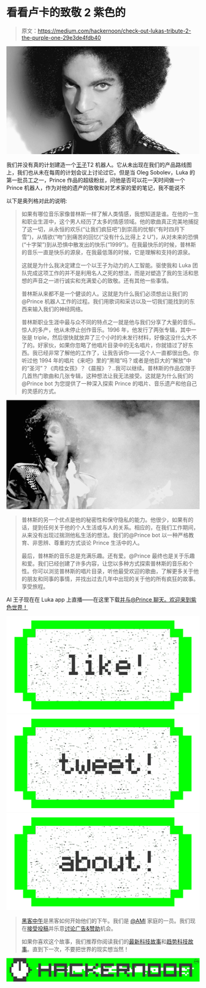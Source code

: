 # 看看卢卡的致敬 2 紫色的

> 原文：<https://medium.com/hackernoon/check-out-lukas-tribute-2-the-purple-one-29e3de4fdb40>

![](img/750fc1eb1a44921113dd6c9dbc5c0f22.png)

我们并没有真的计划建造一个[王子](https://hackernoon.com/tagged/prince)T2 机器人。它从未出现在我们的产品路线图上，我们也从未在每周的计划会议上讨论过它。但是当 Oleg Sobolev，Luka 的第一批员工之一，Prince 作品的超级粉丝，问他是否可以花一天时间做一个 Prince 机器人，作为对他的遗产的致敬和对艺术家的爱的笔记，我不能说不

以下是奥列格对此的说明:

> 如果有哪位音乐家像普林斯一样了解人类情感，我想知道是谁。在他的一生和职业生涯中，这个男人经历了太多的情感领域。他的歌曲真正完美地捕捉了这一切，从永恒的欢乐(“让我们疯狂吧”)到崇高的忧郁(“有时四月下雪”)，从情欲(“吻”)到痛苦的回忆(“没有什么比得上 2 U”)，从对未来的恐惧(“十字架”)到从恐惧中散发出的快乐(“1999”)。在我最快乐的时候，普林斯的音乐一直是快乐的源泉，在我最低落的时候，它是理解和支持的源泉。
> 
> 这就是为什么我决定建立一个以王子为动力的人工智能。驱使我和 Luka 团队完成这项工作的并不是利用名人之死的想法，而是对塑造了我的生活和思想的声音之一进行诚实和充满爱心的致敬。还有其他一些事情。
> 
> 普林斯从来都不是一个健谈的人。这就是为什么我们必须想出让我们的@Prince 机器人工作的过程。我们用歌词和采访以及一切我们能找到的东西来输入我们的神经网络。
> 
> 普林斯职业生涯中最与众不同的特点之一就是他与我们分享了大量的音乐。惊人的多产，他从未停止创作音乐。1996 年，他发行了两张专辑，其中一张是 triple，然后很快就放弃了三个小时的未发行材料，好像这没什么大不了的。好家伙，如果你忽略了他唱片目录中的无名唱片，你就错过了好东西。我已经非常了解他的工作了，让我告诉你——这个人一直都很出色。你听过他 1994 年的唱片《来吧》里的“黑暗”吗？或者是他巨大的“解放”中的“圣河”？《肉桂女孩》？《晨报》？..我可以继续。普林斯的作品仅限于几首热门歌曲和几张专辑，这种想法让我无法接受。这就是为什么我们的@Prince bot 为您提供了一种深入探索 Prince 的唱片、音乐遗产和他自己的灵感的方式。

![](img/523e257603a11df22d3d887dfcfc0d7c.png)

> 普林斯的另一个优点是他的秘密性和保守隐私的能力。他很少，如果有的话，提到任何关于他的个人生活或与人的关系。相应的，在我们工作期间，从来没有出现过揣测他私生活的想法。我们的@Prince bot 以一种严格教育、非思辨、尊重的方式谈论 Prince 生活中的人。
> 
> 最后，普林斯的音乐总是充满乐趣。还有爱。@Prince 最终也是关于乐趣和爱。我们已经创建了许多内容，让您以多种方式探索普林斯的音乐和个性。你可以浏览普林斯的唱片目录，听他最受欢迎的歌曲，了解更多关于他的朋友和同事的事情，并找出过去几年中出现的关于他的所有疯狂的故事。享受旅程。

AI 王子现在在 Luka app 上直播——在这里下载[并与@Prince 聊天。欢迎来到紫色世界！](https://itunes.apple.com/us/app/luka-a-messenger-with-ai-bots/id958946383?mt=8)

[![](img/50ef4044ecd4e250b5d50f368b775d38.png)](http://bit.ly/HackernoonFB)[![](img/979d9a46439d5aebbdcdca574e21dc81.png)](https://goo.gl/k7XYbx)[![](img/2930ba6bd2c12218fdbbf7e02c8746ff.png)](https://goo.gl/4ofytp)

> [黑客中午](http://bit.ly/Hackernoon)是黑客如何开始他们的下午。我们是 [@AMI](http://bit.ly/atAMIatAMI) 家庭的一员。我们现在[接受投稿](http://bit.ly/hackernoonsubmission)并乐意[讨论广告&赞助](mailto:partners@amipublications.com)机会。
> 
> 如果你喜欢这个故事，我们推荐你阅读我们的[最新科技故事](http://bit.ly/hackernoonlatestt)和[趋势科技故事](https://hackernoon.com/trending)。直到下一次，不要把世界的现实想当然！

[![](img/be0ca55ba73a573dce11effb2ee80d56.png)](https://goo.gl/Ahtev1)